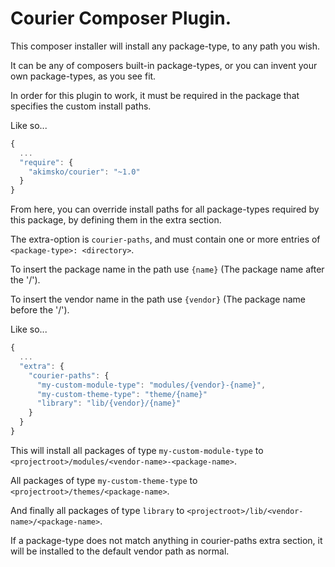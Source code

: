 Courier Composer Plugin.
======================


This composer installer will install any package-type, to any path you wish.

It can be any of composers built-in package-types, or you can invent your own package-types, as you see fit.

In order for this plugin to work, it must be required in the package that specifies the custom install paths.

Like so...

```javascript
{
  ...
  "require": {
    "akimsko/courier": "~1.0"
  }
}
```


From here, you can override install paths for all package-types required by this package, by defining them in the extra section.

The extra-option is ```courier-paths```, and must contain one or more entries of ```<package-type>: <directory>```.

To insert the package name in the path use ```{name}``` (The package name after the '/').

To insert the vendor name in the path use ```{vendor}``` (The package name before the '/').


Like so...

```javascript
{
  ...
  "extra": {
    "courier-paths": {
      "my-custom-module-type": "modules/{vendor}-{name}",
      "my-custom-theme-type": "theme/{name}"
      "library": "lib/{vendor}/{name}"
    }
  }
}
```

This will install all packages of type ```my-custom-module-type``` to ```<projectroot>/modules/<vendor-name>-<package-name>```.

All packages of type ```my-custom-theme-type``` to ```<projectroot>/themes/<package-name>```.

And finally all packages of type ```library``` to ```<projectroot>/lib/<vendor-name>/<package-name>```.


If a package-type does not match anything in courier-paths extra section, it will be installed to the default vendor path as normal.
